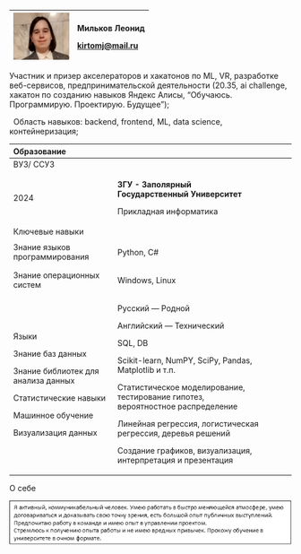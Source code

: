 |![](Aspose.Words.a5e2df00-ea41-4fc9-9a8f-9484e99af940.001.jpeg)|<p>**Мильков Леонид**</p><p></p><p></p><p><kirtomj@mail.ru> </p>|
| :- | :- |

Участник и призер акселераторов и хакатонов по ML, VR, разработке веб-сервисов, предпринимательской деятельности (20.35, ai challenge, хакатон по созданию навыков Яндекс Алисы, “Обучаюсь. Программирую. Проектирую. Будущее”);

` `Область навыков: backend, frontend, ML, data science, контейнеризация;

|Образование|||||
| :- | :- | :- | :- | :- |
|ВУЗ/ ССУЗ|||||
|2024|<p>**ЗГУ - Заполярный Государственный Университет**</p><p>Прикладная информатика</p>||||
|Ключевые навыки |||||
|Знание языков программирования|<p>Python, C#</p><p></p>||||
|Знание операционных систем|<p>Windows, Linux</p><p></p>||||
|<p>Языки</p><p></p><p></p><p></p><p>Знание баз данных</p><p></p><p>Знание библиотек для анализа данных</p><p></p><p></p><p>Статистические навыки</p><p></p><p></p><p></p><p></p><p>Машинное обучение</p><p></p><p></p><p></p><p>Визуализация данных</p>|<p>Русский — Родной</p><p>Английский — Технический</p><p> </p><p>SQL, DB</p><p></p><p>Scikit-learn, NumPY, SciPy, Pandas, Matplotlib и т.п.</p><p></p><p>Статистическое моделирование, тестирование гипотез, вероятностное распределение</p><p></p><p>Линейная регрессия, логистическая регрессия, деревья решений</p><p></p><p>Создание графиков, визуализация, интерпретация и презентация </p>||||

О себе







![](Aspose.Words.a5e2df00-ea41-4fc9-9a8f-9484e99af940.002.png)
